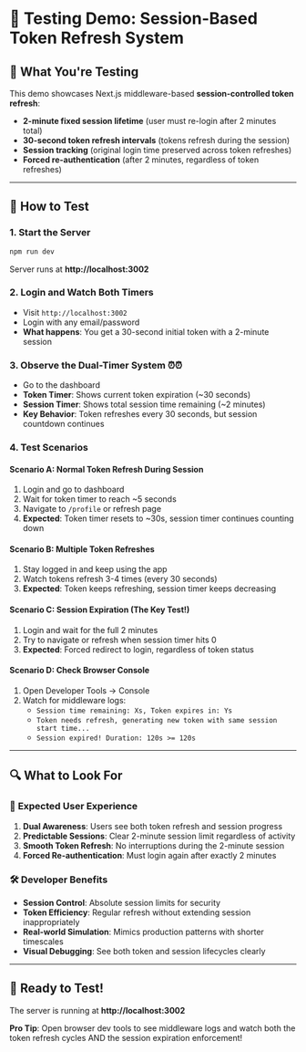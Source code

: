 # 🧪 **Testing Demo: Session-Based Token Refresh System**

## 🎯 **What You're Testing**

This demo showcases Next.js middleware-based **session-controlled token refresh**:

- **2-minute fixed session lifetime** (user must re-login after 2 minutes total)
- **30-second token refresh intervals** (tokens refresh during the session)
- **Session tracking** (original login time preserved across token refreshes)
- **Forced re-authentication** (after 2 minutes, regardless of token refreshes)

---

## 🚀 **How to Test**

### **1. Start the Server**
```bash
npm run dev
```
Server runs at **http://localhost:3002**

### **2. Login and Watch Both Timers**
- Visit `http://localhost:3002`
- Login with any email/password
- **What happens**: You get a 30-second initial token with a 2-minute session

### **3. Observe the Dual-Timer System** ⏰⏰
- Go to the dashboard
- **Token Timer**: Shows current token expiration (~30 seconds)
- **Session Timer**: Shows total session time remaining (~2 minutes)
- **Key Behavior**: Token refreshes every 30 seconds, but session countdown continues

### **4. Test Scenarios**

#### **Scenario A: Normal Token Refresh During Session**
1. Login and go to dashboard
2. Wait for token timer to reach ~5 seconds
3. Navigate to `/profile` or refresh page
4. **Expected**: Token timer resets to ~30s, session timer continues counting down

#### **Scenario B: Multiple Token Refreshes**
1. Stay logged in and keep using the app
2. Watch tokens refresh 3-4 times (every 30 seconds)
3. **Expected**: Token keeps refreshing, session timer keeps decreasing

#### **Scenario C: Session Expiration (The Key Test!)**
1. Login and wait for the full 2 minutes
2. Try to navigate or refresh when session timer hits 0
3. **Expected**: Forced redirect to login, regardless of token status

#### **Scenario D: Check Browser Console**
1. Open Developer Tools → Console
2. Watch for middleware logs:
   - `Session time remaining: Xs, Token expires in: Ys`
   - `Token needs refresh, generating new token with same session start time...`
   - `Session expired! Duration: 120s >= 120s`

---

## 🔍 **What to Look For**

### 🎥 **Expected User Experience**

1. **Dual Awareness**: Users see both token refresh and session progress
2. **Predictable Sessions**: Clear 2-minute session limit regardless of activity  
3. **Smooth Token Refresh**: No interruptions during the 2-minute session
4. **Forced Re-authentication**: Must login again after exactly 2 minutes

### 🛠️ **Developer Benefits**

- **Session Control**: Absolute session limits for security
- **Token Efficiency**: Regular refresh without extending session inappropriately
- **Real-world Simulation**: Mimics production patterns with shorter timescales
- **Visual Debugging**: See both token and session lifecycles clearly

---

## 🚀 Ready to Test!

The server is running at **http://localhost:3002**

**Pro Tip**: Open browser dev tools to see middleware logs and watch both the token refresh cycles AND the session expiration enforcement!
